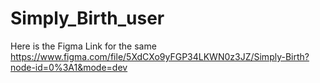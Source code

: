 # Simply_Birth_user

Here is the Figma Link for the same 
https://www.figma.com/file/5XdCXo9yFGP34LKWN0z3JZ/Simply-Birth?node-id=0%3A1&mode=dev

